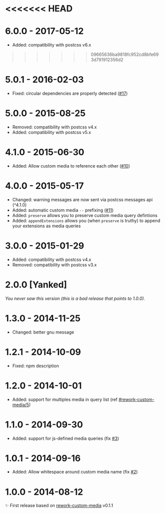 <<<<<<< HEAD
=======
# 6.0.0 - 2017-05-12

- Added: compatibility with postcss v6.x

>>>>>>> 09665636ba9818fc952cd8bfe693d791912356d2
# 5.0.1 - 2016-02-03

- Fixed: circular dependencies are properly detected
([#17](https://github.com/postcss/postcss-custom-media/pull/17))

# 5.0.0 - 2015-08-25

- Removed: compatibility with postcss v4.x
- Added: compatibility with postcss v5.x

# 4.1.0 - 2015-06-30

- Added: Allow custom media to reference each other
([#10](https://github.com/postcss/postcss-custom-media/pull/10))

# 4.0.0 - 2015-05-17

- Changed: warning messages are now sent via postcss messages api (^4.1.0)
- Added: automatic custom media `--` prefixing
([#11](https://github.com/postcss/postcss-custom-media/issues/11))
- Added: `preserve` allows you to preserve custom media query defintions
- Added: `appendExtensions` allows you (when `preserve` is truthy) to append your extensions as media queries

# 3.0.0 - 2015-01-29

- Added: compatibility with postcss v4.x
- Removed: compatibility with postcss v3.x

# 2.0.0 [Yanked]

_You never saw this version (this is a bad release that points to 1.0.0)._

# 1.3.0 - 2014-11-25

- Changed: better gnu message

# 1.2.1 - 2014-10-09

- Fixed: npm description

# 1.2.0 - 2014-10-01

- Added: support for multiples media in query list (ref [#rework-custom-media/5](https://github.com/reworkcss/rework-custom-media/pull/5))

# 1.1.0 - 2014-09-30

- Added: support for js-defined media queries (fix [#3](https://github.com/postcss/postcss-custom-media/issues/3))

# 1.0.1 - 2014-09-16

- Added: Allow whitespace around custom media name (fix [#2](https://github.com/postcss/postcss-custom-media/issues/2))

# 1.0.0 - 2014-08-12

✨ First release based on [rework-custom-media](https://github.com/reworkcss/rework-custom-media) v0.1.1
